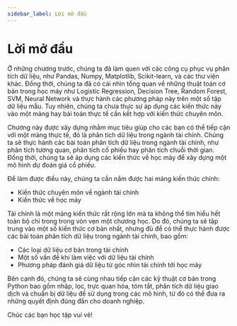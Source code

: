 ```yaml
---
sidebar_label: Lời mở đầu
---
```


# Lời mở đầu

Ở những chương trước, chúng ta đã làm quen với các công cụ phục vụ phân tích dữ liệu, như Pandas, Numpy, Matplotlib, Scikit-learn, và các thư viện khác. Đồng thời, chúng ta đã có cái nhìn tổng quan về những thuật toán cơ bản trong học máy như Logistic Regression, Decision Tree, Random Forest, SVM, Neural Network và thực hành các phương pháp này trên một số tập dữ liệu mẫu. Tuy nhiên, chúng ta chưa thực sự áp dụng các kiến thức này vào một mảng hay bài toán thực tế cần kết hợp với kiến thức chuyên môn.

Chương này được xây dựng nhằm mục tiêu giúp cho các bạn có thể tiếp cận với một mảng thực tế, đó là phân tích dữ liệu trong ngành tài chính. Chúng ta sẽ thực hành các bài toán phân tích dữ liệu trong ngành tài chính, như phân tích tương quan, phân tích cổ phiếu hay phân tích chuỗi thời gian. Đồng thời, chúng ta sẽ áp dụng các kiến thức về học máy để xây dựng một mô hình dự đoán giá cổ phiếu.

Để làm được điều này, chúng ta cần nắm được hai mảng kiến thức chính:

- Kiến thức chuyên môn về ngành tài chính
- Kiến thức về học máy

Tài chính là một mảng kiến thức rất rộng lớn mà ta không thể tìm hiểu hết toàn bộ chỉ trong trong vỏn vẹn một chương học. Do đó, chúng ta sẽ tập trung vào một số kiến thức cơ bản nhất, nhưng đủ để có thể thực hành được các bài toán phân tích dữ liệu trong ngành tài chính, bao gồm:

- Các loại dữ liệu cơ bản trong tài chính
- Một số vấn đề khi làm việc với dữ liệu tài chính
- Phương pháp đánh giá dữ liệu từ góc nhìn tài chính tới học máy

Bên cạnh đó, chúng ta sẽ cùng nhau tiếp cận các kỹ thuật cơ bản trong Python bao gồm nhập, lọc, trực quan hóa, tóm tắt, phân tích dữ liệu giao dịch và chuẩn bị dữ liệu để sử dụng trong các mô hình, từ đó có thể đưa ra những quyết định đúng đắn cho doanh nghiệp.

Chúc các bạn học tập vui vẻ!
